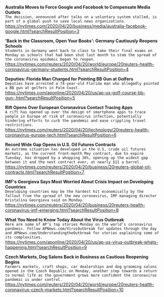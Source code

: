 **Australia Moves to Force Google and Facebook to Compensate Media Outlets**\
`The decision, announced after talks on a voluntary system stalled, is part of a global push to save local news organizations.`\
https://nytimes.com/2020/04/20/business/media/australia-facebook-google.html?searchResultPosition=3

**'Back in the Classroom, Open Your Books': Germany Cautiously Reopens Schools**\
`Students in Germany went back to class to take their final exams on Monday as schools that had been shut last month to stem the spread of the coronavirus epidemic began to reopen.`\
https://nytimes.com/reuters/2020/04/20/world/europe/20reuters-health-coronavirus-germany-students.html?searchResultPosition=4

**Deputies: Florida Man Charged for Pointing BB Gun at Golfers**\
`Deputies have arrested a 74-year-old Florida man who allegedly pointed a BB gun at golfers in Palm Coast.`\
https://nytimes.com/aponline/2020/04/20/us/ap-us-golf-course-bb-gun-.html?searchResultPosition=5

**Rift Opens Over European Coronavirus Contact Tracing Apps**\
`A rift has opened up over the design of smartphone apps to trace people in Europe at risk of coronavirus infection, potentially hindering efforts to curb the pandemic and ease crippling travel restrictions.`\
https://nytimes.com/reuters/2020/04/20/technology/20reuters-health-coronavirus-europe-tech.html?searchResultPosition=6

**Record Wide Gap Opens in U.S. Oil Futures Contracts**\
`An extreme situation has developed in the U.S. crude oil futures markets, as the current front-month May contract, due to expire Tuesday, has dropped by a whopping 36%, opening up the widest gap between it and the next contract ever, at nearly $11 a barrel.`\
https://nytimes.com/reuters/2020/04/20/business/20reuters-global-oil-contracts.html?searchResultPosition=7

**IMF's Georgieva Says Most Worried About Crisis Impact on Developing Countries**\
`Developing countries may be the hardest hit economically by the fallout from the spread of the new coronavirus, IMF managing director Kristalina Georgieva said on Monday.`\
https://nytimes.com/reuters/2020/04/20/business/20reuters-health-coronavirus-imf-emerging.html?searchResultPosition=8

**What You Need to Know Today About the Virus Outbreak**\
`Here are some of AP’s top stories Monday on the world’s coronavirus pandemic. Follow APNews.com/VirusOutbreak for updates through the day and APNews.com/UnderstandingtheOutbreak for stories explaining some of its complexities.`\
https://nytimes.com/aponline/2020/04/20/us/ap-us-virus-outbreak-whats-happening.html?searchResultPosition=9

**Czech Markets, Dog Salons Back in Business as Cautious Reopening Begins**\
`Farmers markets, craft shops, car dealerships and dog grooming salons opened in the Czech Republic on Monday, another step towards a return to normal life as the government grows more confident the coronavirus pandemic is under control.`\
https://nytimes.com/reuters/2020/04/20/world/europe/20reuters-health-coronavirus-czech-markets.html?searchResultPosition=10


